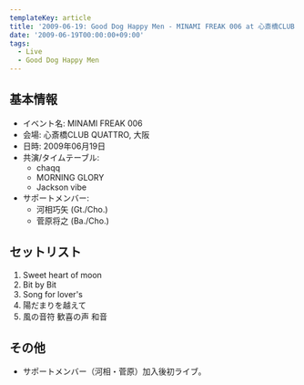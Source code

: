 ```yaml
---
templateKey: article
title: '2009-06-19: Good Dog Happy Men - MINAMI FREAK 006 at 心斎橋CLUB QUATTRO'
date: '2009-06-19T00:00:00+09:00'
tags:
  - Live
  - Good Dog Happy Men
---
```

## 基本情報

* イベント名: MINAMI FREAK 006
* 会場: 心斎橋CLUB QUATTRO, 大阪
* 日時: 2009年06月19日
* 共演/タイムテーブル:
  * chaqq
  * MORNING GLORY
  * Jackson vibe
* サポートメンバー:
  * 河相巧矢 (Gt./Cho.)
  * 菅原将之 (Ba./Cho.)

## セットリスト

1. Sweet heart of moon
1. Bit by Bit
1. Song for lover's
1. 陽だまりを越えて
1. 風の音符 歓喜の声 和音

## その他

* サポートメンバー（河相・菅原）加入後初ライブ。
